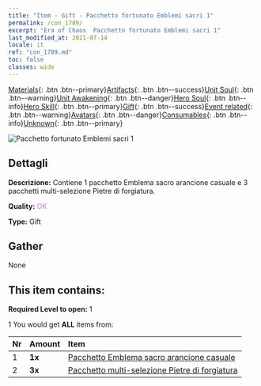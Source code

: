 ```yaml
---
title: "Item - Gift - Pacchetto fortunato Emblemi sacri 1"
permalink: /con_1789/
excerpt: "Era of Chaos  Pacchetto fortunato Emblemi sacri 1"
last_modified_at: 2021-07-14
locale: it
ref: "con_1789.md"
toc: false
classes: wide
---
```

 [Materials](/ItemsIT/){: .btn .btn--primary}[Artifacts](/ItemsIT/Artifacts/){: .btn .btn--success}[Unit Soul](/ItemsIT/UnitSoul/){: .btn .btn--warning}[Unit Awakening](/ItemsIT/UnitAwakening/){: .btn .btn--danger}[Hero Soul](/ItemsIT/HeroSoul/){: .btn .btn--info}[Hero Skill](/ItemsIT/HeroSkill/){: .btn .btn--primary}[Gift](/ItemsIT/Gift/){: .btn .btn--success}[Event related](/ItemsIT/Events/){: .btn .btn--warning}[Avatars](/ItemsIT/Avatars/){: .btn .btn--danger}[Consumables](/ItemsIT/Consumables/){: .btn .btn--info}[Unknown](/ItemsIT/Unknown/){: .btn .btn--primary}

 ![Pacchetto fortunato Emblemi sacri 1](/images/t/i_907411.png)

## Dettagli
 **Descrizione:** Contiene 1 pacchetto Emblema sacro arancione casuale e 3 pacchetti multi-selezione Pietre di forgiatura.

 **Quality:** <span style="color: #DA70D6">OK</span>

 **Type:** Gift

## Gather

  None

## This item contains:

 **Required Level to open:** 1

 1 You would get **ALL** items  from:

  | Nr | Amount |     Item    |
  |:---|:-------|:------------|
  | 1 |  **1x** | [Pacchetto Emblema sacro arancione casuale](/ItemsIT/con_1794/) |  | 
  | 2 |  **3x** | [Pacchetto multi-selezione Pietre di forgiatura](/ItemsIT/con_1480/) |  | 
